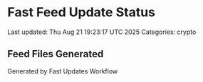 # Fast Feed Update Status
Last updated: Thu Aug 21 19:23:17 UTC 2025
Categories: crypto

## Feed Files Generated

Generated by Fast Updates Workflow
